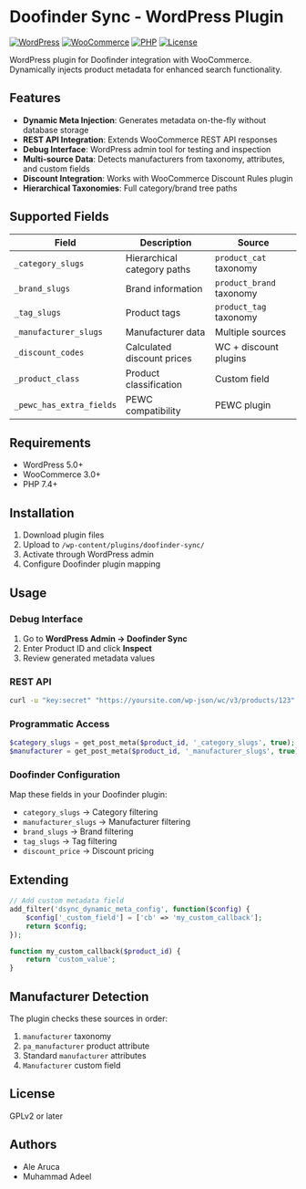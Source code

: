 # Doofinder Sync - WordPress Plugin

[![WordPress](https://img.shields.io/badge/WordPress-5.0+-blue.svg)](https://wordpress.org/)
[![WooCommerce](https://img.shields.io/badge/WooCommerce-3.0+-purple.svg)](https://woocommerce.com/)
[![PHP](https://img.shields.io/badge/PHP-7.4+-777BB4.svg)](https://php.net/)
[![License](https://img.shields.io/badge/License-GPLv2+-red.svg)](http://www.gnu.org/licenses/gpl-2.0.html)

WordPress plugin for Doofinder integration with WooCommerce. Dynamically injects product metadata for enhanced search functionality.

## Features

- **Dynamic Meta Injection**: Generates metadata on-the-fly without database storage
- **REST API Integration**: Extends WooCommerce REST API responses
- **Debug Interface**: WordPress admin tool for testing and inspection
- **Multi-source Data**: Detects manufacturers from taxonomy, attributes, and custom fields
- **Discount Integration**: Works with WooCommerce Discount Rules plugin
- **Hierarchical Taxonomies**: Full category/brand tree paths

## Supported Fields

| Field | Description | Source |
|-------|-------------|--------|
| `_category_slugs` | Hierarchical category paths | `product_cat` taxonomy |
| `_brand_slugs` | Brand information | `product_brand` taxonomy |
| `_tag_slugs` | Product tags | `product_tag` taxonomy |
| `_manufacturer_slugs` | Manufacturer data | Multiple sources |
| `_discount_codes` | Calculated discount prices | WC + discount plugins |
| `_product_class` | Product classification | Custom field |
| `_pewc_has_extra_fields` | PEWC compatibility | PEWC plugin |

## Requirements

- WordPress 5.0+
- WooCommerce 3.0+
- PHP 7.4+

## Installation

1. Download plugin files
2. Upload to `/wp-content/plugins/doofinder-sync/`
3. Activate through WordPress admin
4. Configure Doofinder plugin mapping

## Usage

### Debug Interface

1. Go to **WordPress Admin → Doofinder Sync**
2. Enter Product ID and click **Inspect**
3. Review generated metadata values

### REST API

```bash
curl -u "key:secret" "https://yoursite.com/wp-json/wc/v3/products/123"
```

### Programmatic Access

```php
$category_slugs = get_post_meta($product_id, '_category_slugs', true);
$manufacturer = get_post_meta($product_id, '_manufacturer_slugs', true);
```

### Doofinder Configuration

Map these fields in your Doofinder plugin:

- `category_slugs` → Category filtering
- `manufacturer_slugs` → Manufacturer filtering
- `brand_slugs` → Brand filtering
- `tag_slugs` → Tag filtering
- `discount_price` → Discount pricing

## Extending

```php
// Add custom metadata field
add_filter('dsync_dynamic_meta_config', function($config) {
    $config['_custom_field'] = ['cb' => 'my_custom_callback'];
    return $config;
});

function my_custom_callback($product_id) {
    return 'custom_value';
}
```

## Manufacturer Detection

The plugin checks these sources in order:
1. `manufacturer` taxonomy
2. `pa_manufacturer` product attribute
3. Standard `manufacturer` attributes
4. `Manufacturer` custom field

## License

GPLv2 or later

## Authors

- Ale Aruca
- Muhammad Adeel